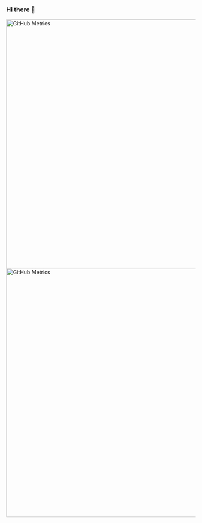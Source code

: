 ### Hi there 👋
<img 
  alt="GitHub Metrics" 
  src="https://github-readme-stats-eight-theta.vercel.app/api/top-langs/?username=canerteyfik&langs_count=20&theme=monokai&layout=compact&count_private=true" 
  width="660px" />
  <img 
  alt="GitHub Metrics" 
  src="https://github-readme-stats-eight-theta.vercel.app/api?username=canerteyfik&show_icons=true&theme=monokai&include_all_commits=true&count_private=true" 
  width="660px" height="auto"/>
